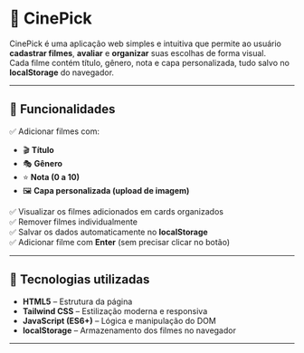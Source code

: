 # 🎥 CinePick

CinePick é uma aplicação web simples e intuitiva que permite ao usuário **cadastrar filmes**, **avaliar** e **organizar** suas escolhas de forma visual.  
Cada filme contém título, gênero, nota e capa personalizada, tudo salvo no **localStorage** do navegador.

---

## 🚀 Funcionalidades

✅ Adicionar filmes com:
- 🎬 **Título**
- 🎭 **Gênero**
- ⭐ **Nota (0 a 10)**
- 🖼️ **Capa personalizada (upload de imagem)**  

✅ Visualizar os filmes adicionados em cards organizados  
✅ Remover filmes individualmente  
✅ Salvar os dados automaticamente no **localStorage**  
✅ Adicionar filme com **Enter** (sem precisar clicar no botão)  

---

## 🧠 Tecnologias utilizadas

- **HTML5** – Estrutura da página  
- **Tailwind CSS** – Estilização moderna e responsiva  
- **JavaScript (ES6+)** – Lógica e manipulação do DOM  
- **localStorage** – Armazenamento dos filmes no navegador  

---

